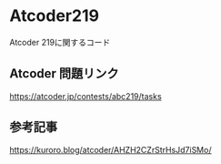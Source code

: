 # Atcoder219
Atcoder 219に関するコード

## Atcoder 問題リンク
https://atcoder.jp/contests/abc219/tasks

## 参考記事
https://kuroro.blog/atcoder/AHZH2CZrStrHsJd7iSMo/
